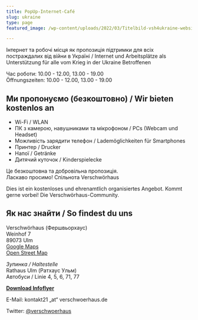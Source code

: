 ```yaml
---
title: PopUp-Internet-Café
slug: ukraine
type: page
featured_image: /wp-content/uploads/2022/03/Titelbild-vsh4ukraine-website.jpg

---
```


Інтернет та робочі місця як пропозиція підтримки для всіх постраждалих від війни в Україні / Internet und Arbeitsplätze als Unterstützung für alle vom Krieg in der Ukraine Betroffenen

Час роботи:  10.00 - 12.00, 13.00 - 19.00  
Öffnungszeiten: 10.00 - 12.00, 13.00 - 19.00


## Ми пропонуємо (безкоштовно) / Wir bieten kostenlos an
* Wi-Fi / WLAN
* ПК з камерою, навушниками та мікрофоном / PCs (Webcam und Headset)
* Можливість зарядити телефон / Lademöglichkeiten für Smartphones
* Принтер / Drucker
* Напої / Getränke
* Дитячий куточок / Kinderspielecke

Це безкоштовна та добровільна пропозиція.  
Ласкаво просимо! Спільнота Verschwörhaus 

Dies ist ein kostenloses und ehrenamtlich organisiertes Angebot. Kommt gerne vorbei! Die Verschwörhaus-Community.


## Як нас знайти / So findest du uns

Verschwörhaus (Фершвьорхаус)<br />
Weinhof 7<br />
89073 Ulm<br />
[Google Maps][1]<br />
[Open Street Map][2]<br />

*Зупинка / Haltestelle*<br />
Rathaus Ulm (Ратхаус Ульм)<br />
Автобуси / Linie 4, 5, 6, 71, 77<br />  


[**Download Infoflyer**](/wp-content/uploads/2022/03/flyer-popupinternetcafe.pdf)

E-Mail: kontakt21 „at“ verschwoerhaus.de

Twitter: [@verschwoerhaus][3]


 [1]: https://goo.gl/maps/nGK74zhfdT71eHDL7
 [2]: https://www.openstreetmap.org/node/1437402543#map=19/48.39655/9.99014
 [3]: https://twitter.com/verschwoerhaus/
